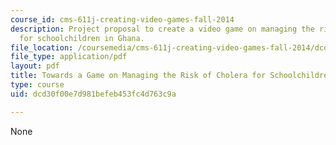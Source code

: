 ```yaml
---
course_id: cms-611j-creating-video-games-fall-2014
description: Project proposal to create a video game on managing the risk of cholera
  for schoolchildren in Ghana.
file_location: /coursemedia/cms-611j-creating-video-games-fall-2014/dcd30f00e7d981befeb453fc4d763c9a_MITCMS_611JF14_choleragame.pdf
file_type: application/pdf
layout: pdf
title: Towards a Game on Managing the Risk of Cholera for Schoolchildren in Ghana
type: course
uid: dcd30f00e7d981befeb453fc4d763c9a

---
```

None
